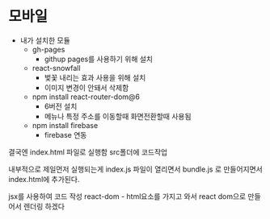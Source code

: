 # 모바일

* 내가 설치한 모듈
  * gh-pages
    * githup pages를 사용하기 위해 설치
  * react-snowfall
    * 벛꽃 내리는 효과 사용을 위해 설치
    * 이미지 변경이 안돼서 삭제함
  * npm install react-router-dom@6
    * 6버전 설치
    * 메뉴나 특정 주소를 이동할때 화면전환할때 사용됨
  * npm install firebase
    * firebase 연동

결국엔 index.html 파일로 실행함
src폴더에 코드작업

내부적으로 제일먼저 실행되는게 index.js 파일이 열리면서 
bundle.js 로 만들어지면서 index.html에 추가된다.

jsx를 사용하여 코드 작성
react-dom - html요소를 가지고 와서 react dom으로 만들어서 렌더링 하겠다 
